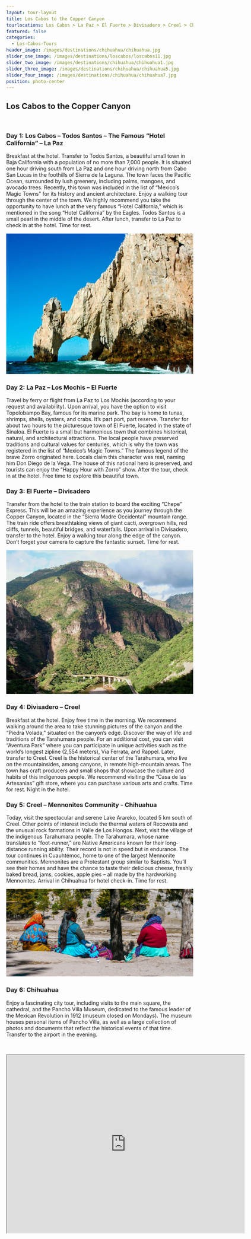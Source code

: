 ```yaml
---
layout: tour-layout
title: Los Cabos to the Copper Canyon
tourlocations: Los Cabos > La Paz > El Fuerte > Divisadero > Creel > Chihuahua
featured: false
categories:
  - Los-Cabos-Tours
header_image: /images/destinations/chihuahua/chihuahua.jpg
slider_one_image: /images/destinations/loscabos/loscabos11.jpg
slider_two_image: /images/destinations/chihuahua/chihuahua1.jpg
slider_three_image: /images/destinations/chihuahua/chihuahua5.jpg
slider_four_image: /images/destinations/chihuahua/chihuahua7.jpg
position: photo-center
---
```

## Los Cabos to the Copper Canyon

&nbsp;

### Day 1: Los Cabos – Todos Santos – The Famous “Hotel California” – La Paz

Breakfast at the hotel. Transfer to Todos Santos, a beautiful small town in Baja California with a population of no more than 7,000 people. It is situated one hour driving south from La Paz and one hour driving north from Cabo San Lucas in the foothills of Sierra de la Laguna. The town faces the Pacific Ocean, surrounded by lush greenery, including palms, mangoes, and avocado trees. Recently, this town was included in the list of “Mexico’s Magic Towns” for its history and ancient architecture. Enjoy a walking tour through the center of the town. We highly recommend you take the opportunity to have lunch at the very famous “Hotel California,” which is mentioned in the song “Hotel California” by the Eagles. Todos Santos is a small pearl in the middle of the desert. After lunch, transfer to La Paz to check in at the hotel. Time for rest.

![](/images/destinations/loscabos/loscabos10.jpg)

### Day 2: La Paz – Los Mochis – El Fuerte

Travel by ferry or flight from La Paz to Los Mochis (according to your request and availability). Upon arrival, you have the option to visit Topolobampo Bay, famous for its marine park. The bay is home to tunas, shrimps, shells, oysters, and crabs. It’s part port, part reserve. Transfer for about two hours to the picturesque town of El Fuerte, located in the state of Sinaloa. El Fuerte is a small but harmonious town that combines historical, natural, and architectural attractions. The local people have preserved traditions and cultural values for centuries, which is why the town was registered in the list of “Mexico’s Magic Towns.” The famous legend of the brave Zorro originated here. Locals claim this character was real, naming him Don Diego de la Vega. The house of this national hero is preserved, and tourists can enjoy the “Happy Hour with Zorro” show. After the tour, check in at the hotel. Free time to explore this beautiful town.

### Day 3: El Fuerte – Divisadero

Transfer from the hotel to the train station to board the exciting “Chepe” Express. This will be an amazing experience as you journey through the Copper Canyon, located in the “Sierra Madre Occidental” mountain range. The train ride offers breathtaking views of giant cacti, overgrown hills, red cliffs, tunnels, beautiful bridges, and waterfalls. Upon arrival in Divisadero, transfer to the hotel. Enjoy a walking tour along the edge of the canyon. Don’t forget your camera to capture the fantastic sunset. Time for rest.

![](/images/destinations/chihuahua/chihuahua8.jpg)

### Day 4: Divisadero – Creel

Breakfast at the hotel. Enjoy free time in the morning. We recommend walking around the area to take stunning pictures of the canyon and the “Piedra Volada,” situated on the canyon’s edge. Discover the way of life and traditions of the Tarahumara people. For an additional cost, you can visit “Aventura Park” where you can participate in unique activities such as the world’s longest zipline (2,554 meters), Via Ferrata, and Rappel. Later, transfer to Creel. Creel is the historical center of the Tarahumara, who live on the mountainsides, among canyons, in remote high-mountain areas. The town has craft producers and small shops that showcase the culture and habits of this indigenous people. We recommend visiting the “Casa de las Artesanias” gift store, where you can purchase various arts and crafts. Time for rest. Night in the hotel.

### Day 5: Creel – Mennonites Community - Chihuahua

Today, visit the spectacular and serene Lake Arareko, located 5 km south of Creel. Other points of interest include the thermal waters of Recowata and the unusual rock formations in Valle de Los Hongos. Next, visit the village of the indigenous Tarahumara people. The Tarahumara, whose name translates to “foot-runner,” are Native Americans known for their long-distance running ability. Their record is not in speed but in endurance. The tour continues in Cuauhtémoc, home to one of the largest Mennonite communities. Mennonites are a Protestant group similar to Baptists. You’ll see their homes and have the chance to taste their delicious cheese, freshly baked bread, jams, cookies, apple pies – all made by the hardworking Mennonites. Arrival in Chihuahua for hotel check-in. Time for rest.

![](/images/destinations/chihuahua/chihuahua6.jpg)

### Day 6: Chihuahua

Enjoy a fascinating city tour, including visits to the main square, the cathedral, and the Pancho Villa Museum, dedicated to the famous leader of the Mexican Revolution in 1912 (museum closed on Mondays). The museum houses personal items of Pancho Villa, as well as a large collection of photos and documents that reflect the historical events of that time. Transfer to the airport in the evening.

&nbsp;

<div class="map-container">

<iframe src="https://www.google.com/maps/d/u/0/embed?mid=1cQCRwwdoMl0idI0DiOAKZNWvn6SWl44&amp;ehbc=2E312F&amp;noprof=1" width="640" height="480"></iframe>

</div>

&nbsp;

&nbsp;